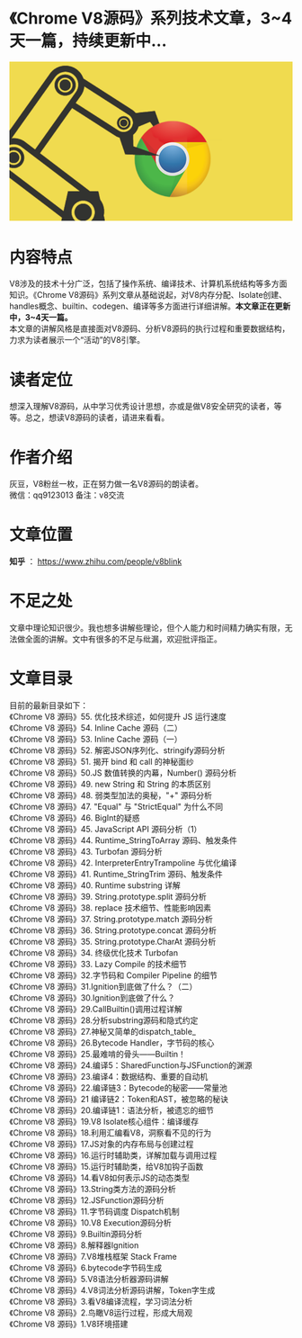 # 《Chrome V8源码》系列技术文章，3~4天一篇，持续更新中...   
![avatar](v8.png)
# 内容特点  
V8涉及的技术十分广泛，包括了操作系统、编译技术、计算机系统结构等多方面知识。《Chrome V8源码》系列文章从基础说起，对V8内存分配、Isolate创建、handles概念、builtin、codegen、编译等多方面进行详细讲解。**本文章正在更新中，3~4天一篇。**   
本文章的讲解风格是直接面对V8源码、分析V8源码的执行过程和重要数据结构，力求为读者展示一个“活动”的V8引擎。  
# 读者定位  
想深入理解V8源码，从中学习优秀设计思想，亦或是做V8安全研究的读者，等等。总之，想读V8源码的读者，请进来看看。  
# 作者介绍  
灰豆，V8粉丝一枚，正在努力做一名V8源码的朗读者。   
微信：qq9123013 备注：v8交流 
# 文章位置  
**知乎** ： https://www.zhihu.com/people/v8blink
# 不足之处  
文章中理论知识很少。我也想多讲解些理论，但个人能力和时间精力确实有限，无法做全面的讲解。文中有很多的不足与纰漏，欢迎批评指正。  
# 文章目录  
目前的最新目录如下：    
《Chrome V8 源码》55. 优化技术综述，如何提升 JS 运行速度   
《Chrome V8 源码》54. Inline Cache 源码（二）      
《Chrome V8 源码》53. Inline Cache 源码（一）     
《Chrome V8 源码》52. 解密JSON序列化、stringify源码分析    
《Chrome V8 源码》51. 揭开 bind 和 call 的神秘面纱     
《Chrome V8 源码》50.JS 数值转换的内幕，Number() 源码分析    
《Chrome V8 源码》49. new String 和 String 的本质区别     
《Chrome V8 源码》48. 弱类型加法的奥秘，"+" 源码分析     
《Chrome V8 源码》47. "Equal" 与 "StrictEqual" 为什么不同    
《Chrome V8 源码》46. BigInt的疑惑  
《Chrome V8 源码》45. JavaScript API 源码分析（1）   
《Chrome V8 源码》44. Runtime_StringToArray 源码、触发条件  
《Chrome V8 源码》43. Turbofan 源码分析  
《Chrome V8 源码》42. InterpreterEntryTrampoline 与优化编译  
《Chrome V8 源码》41. Runtime_StringTrim 源码、触发条件  
《Chrome V8 源码》40. Runtime substring 详解  
《Chrome V8 源码》39. String.prototype.split 源码分析  
《Chrome V8 源码》38. replace 技术细节、性能影响因素  
《Chrome V8 源码》37. String.prototype.match 源码分析  
《Chrome V8 源码》36. String.prototype.concat 源码分析  
《Chrome V8 源码》35. String.prototype.CharAt 源码分析  
《Chrome V8 源码》34. 终级优化技术 Turbofan  
《Chrome V8 源码》33. Lazy Compile 的技术细节  
《Chrome V8 源码》32.字节码和 Compiler Pipeline 的细节  
《Chrome V8 源码》31.Ignition到底做了什么？（二）  
《Chrome V8 源码》30.Ignition到底做了什么？  
《Chrome V8 源码》29.CallBuiltin()调用过程详解  
《Chrome V8 源码》28.分析substring源码和隐式约定  
《Chrome V8 源码》27.神秘又简单的dispatch_table_  
《Chrome V8 源码》26.Bytecode Handler，字节码的核心  
《Chrome V8 源码》25.最难啃的骨头——Builtin！  
《Chrome V8 源码》24.编译5：SharedFunction与JSFunction的渊源  
《Chrome V8 源码》23.编译4：数据结构、重要的自动机  
《Chrome V8 源码》22.编译链3：Bytecode的秘密——常量池  
《Chrome V8 源码》21 编译链2：Token和AST，被忽略的秘诀  
《Chrome V8 源码》20.编译链1：语法分析，被遗忘的细节  
《Chrome V8 源码》19.V8 Isolate核心组件：编译缓存  
《Chrome V8 源码》18.利用汇编看V8，洞察看不见的行为  
《Chrome V8 源码》17.JS对象的内存布局与创建过程  
《Chrome V8 源码》16.运行时辅助类，详解加载与调用过程  
《Chrome V8 源码》15.运行时辅助类，给V8加钩子函数  
《Chrome V8 源码》14.看V8如何表示JS的动态类型  
《Chrome V8 源码》13.String类方法的源码分析  
《Chrome V8 源码》12.JSFunction源码分析  
《Chrome V8 源码》11.字节码调度 Dispatch机制  
《Chrome V8 源码》10.V8 Execution源码分析  
《Chrome V8 源码》9.Builtin源码分析  
《Chrome V8 源码》8.解释器Ignition  
《Chrome V8 源码》7.V8堆栈框架 Stack Frame  
《Chrome V8 源码》6.bytecode字节码生成  
《Chrome V8 源码》5.V8语法分析器源码讲解  
《Chrome V8 源码》4.V8词法分析源码讲解，Token字生成  
《Chrome V8 源码》3.看V8编译流程，学习词法分析  
《Chrome V8 源码》2.鸟瞰V8运行过程，形成大局观  
《Chrome V8 源码》1.V8环境搭建  
